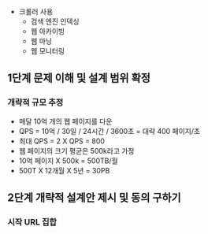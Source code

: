 - 크롤러 사용
	- 검색 엔진 인덱싱
	- 웹 아카이빙
	- 웹 마닝
	- 웹 모니터링
## 1단계 문제 이해 및 설계 범위 확정
### 개략적 규모 추정
- 매달 10억 개의 웹 페이지를 다운
- QPS = 10억 / 30일 / 24시간 / 3600초 = 대략 400 페이지/초
- 최대 QPS = 2 X QPS = 800
- 웹 페이지의 크기 평균은 500k라고 가정
- 10억 페이지 X 500k = 500TB/월
- 500T X 12개월 X 5년 = 30PB

## 2단계 개략적 설계안 제시 및 동의 구하기
### 시작 URL 집합

